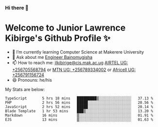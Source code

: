 ### Hi there 👋 
# Welcome to Junior Lawrence Kibirge's Github Profile ✨
 
<!--
**juniorkibirige/juniorkibirige** is a ✨ _special_ ✨ repository because its `README.md` (this file) appears on your GitHub profile.

Here are some ideas to get you started:

- 🔭 I’m currently working on ...
- 🌱 I’m currently learning ...
- 👯 I’m looking to collaborate on ...
- 🤔 I’m looking for help with ...
- 💬 Ask me about ...
- 📫 How to reach me: ...
- 😄 Pronouns: ...
- ⚡ Fun fact: ...
-->
- 🌱 I’m currently learning Computer Science at Makerere University
- 💬 Ask about me [Engineer Bainomugisha](mailto:baino@mak.ac.ug)
- 📫 How to reach me: [jlkibirige@cis.mak.ac.ug](mailto:jlkibirige@cis.mak.ac.ug) [AIRTEL UG: +256705568794](tel:+256705568794) or [MTN UG: +256789334002](tel:+256789334002) or [Africell UG: +256791156724](tel:+256791156724)
- 😄 Pronouns: he/his

My Stats are below:

<!--START_SECTION:waka-->

```text
TypeScript       5 hrs 18 mins   █████████▒░░░░░░░░░░░░░░░   37.13 %
PHP              2 hrs 56 mins   █████░░░░░░░░░░░░░░░░░░░░   20.56 %
JavaScript       2 hrs 52 mins   █████░░░░░░░░░░░░░░░░░░░░   20.14 %
Blade Template   1 hr 53 mins    ███▒░░░░░░░░░░░░░░░░░░░░░   13.20 %
Markdown         16 mins         ▒░░░░░░░░░░░░░░░░░░░░░░░░   01.91 %
EJS              13 mins         ▒░░░░░░░░░░░░░░░░░░░░░░░░   01.63 %
```

<!--END_SECTION:waka-->
